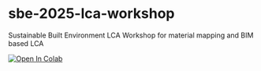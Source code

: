 # sbe-2025-lca-workshop
Sustainable Built Environment LCA Workshop for material mapping and BIM based LCA


[![Open In Colab](https://colab.research.google.com/assets/colab-badge.svg)](https://colab.research.google.com/github/jakob-beetz/sbe-2025-lca-workshop/blob/master/Activity_02_ifc_qto_with_selectors.ipynb)